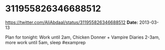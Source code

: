 # 311955826346688512
https://twitter.com/AliAbdaal/status/311955826346688512
**Date:** 2013-03-13

Plan for tonight: Work until 2am, Chicken Donner + Vampire Diaries 2-3am, more work until 5am, sleep #examprep

